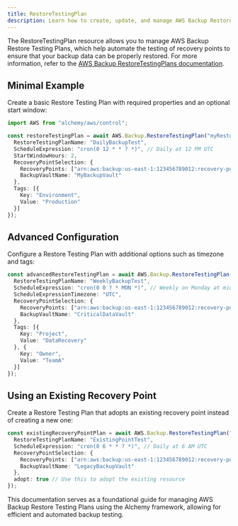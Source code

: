 ```yaml
---
title: RestoreTestingPlan
description: Learn how to create, update, and manage AWS Backup RestoreTestingPlans using Alchemy Cloud Control.
---
```


The RestoreTestingPlan resource allows you to manage AWS Backup Restore Testing Plans, which help automate the testing of recovery points to ensure that your backup data can be properly restored. For more information, refer to the [AWS Backup RestoreTestingPlans documentation](https://docs.aws.amazon.com/backup/latest/userguide/).

## Minimal Example

Create a basic Restore Testing Plan with required properties and an optional start window:

```ts
import AWS from "alchemy/aws/control";

const restoreTestingPlan = await AWS.Backup.RestoreTestingPlan("myRestoreTestingPlan", {
  RestoreTestingPlanName: "DailyBackupTest",
  ScheduleExpression: "cron(0 12 * * ? *)", // Daily at 12 PM UTC
  StartWindowHours: 2,
  RecoveryPointSelection: {
    RecoveryPoints: ["arn:aws:backup:us-east-1:123456789012:recovery-point:abcd1234-efgh-5678-ijkl-90mnopqrst"],
    BackupVaultName: "MyBackupVault"
  },
  Tags: [{
    Key: "Environment",
    Value: "Production"
  }]
});
```

## Advanced Configuration

Configure a Restore Testing Plan with additional options such as timezone and tags:

```ts
const advancedRestoreTestingPlan = await AWS.Backup.RestoreTestingPlan("advancedRestoreTestingPlan", {
  RestoreTestingPlanName: "WeeklyBackupTest",
  ScheduleExpression: "cron(0 0 ? * MON *)", // Weekly on Monday at midnight UTC
  ScheduleExpressionTimezone: "UTC",
  RecoveryPointSelection: {
    RecoveryPoints: ["arn:aws:backup:us-east-1:123456789012:recovery-point:abcd1234-efgh-5678-ijkl-90mnopqrst"],
    BackupVaultName: "CriticalDataVault"
  },
  Tags: [{
    Key: "Project",
    Value: "DataRecovery"
  }, {
    Key: "Owner",
    Value: "TeamA"
  }]
});
```

## Using an Existing Recovery Point

Create a Restore Testing Plan that adopts an existing recovery point instead of creating a new one:

```ts
const existingRecoveryPointPlan = await AWS.Backup.RestoreTestingPlan("existingRecoveryPointPlan", {
  RestoreTestingPlanName: "ExistingPointTest",
  ScheduleExpression: "cron(0 6 * * ? *)", // Daily at 6 AM UTC
  RecoveryPointSelection: {
    RecoveryPoints: ["arn:aws:backup:us-east-1:123456789012:recovery-point:abcd1234-efgh-5678-ijkl-90mnopqrst"],
    BackupVaultName: "LegacyBackupVault"
  },
  adopt: true // Use this to adopt the existing resource
});
``` 

This documentation serves as a foundational guide for managing AWS Backup Restore Testing Plans using the Alchemy framework, allowing for efficient and automated backup testing.